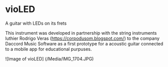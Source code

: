 # vioLED
A guitar with LEDs on its frets

This instrument was developed in partnership with the string instruments luthier Rodrigo Veras (https://corpodusom.blogspot.com/) to the company Daccord Music Software as a first prototype for a acoustic guitar connected to a mobile app for educational purpuses.

![Image of vioLED]
(/Media/IMG_1704.JPG)

